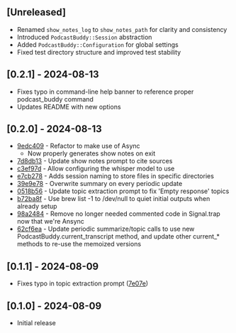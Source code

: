 ## [Unreleased]

* Renamed `show_notes_log` to `show_notes_path` for clarity and consistency
* Introduced `PodcastBuddy::Session` abstraction
* Added `PodcastBuddy::Configuration` for global settings
* Fixed test directory structure and improved test stability

## [0.2.1] - 2024-08-13

* Fixes typo in command-line help banner to reference proper podcast_buddy command
* Updates README with new options

## [0.2.0] - 2024-08-13

* [9edc409](https://github.com/codenamev/podcast-buddy/commit/9edc409) - Refactor to make use of Async
  * Now properly generates show notes on exit
* [7d8db13](https://github.com/codenamev/podcast-buddy/commit/7d8db13) - Update show notes prompt to cite sources
* [c3ef97d](https://github.com/codenamev/podcast-buddy/commit/c3ef97d) - Allow configuring the whisper model to use
* [e7cb278](https://github.com/codenamev/podcast-buddy/commit/e7cb278) - Adds session naming to store files in specific directories
* [39e9e78](https://github.com/codenamev/podcast-buddy/commit/39e9e78) - Overwrite summary on every periodic update
* [0518b56](https://github.com/codenamev/podcast-buddy/commit/0518b56) - Update topic extraction prompt to fix 'Empty response' topics
* [b72ba8f](https://github.com/codenamev/podcast-buddy/commit/b72ba8f) - Use brew list -1 to /dev/null to quiet initial outputs when already setup
* [98a2484](https://github.com/codenamev/podcast-buddy/commit/98a2484) - Remove no longer needed commented code in Signal.trap now that we're Ansync
* [62cf6ea](https://github.com/codenamev/podcast-buddy/commit/62cf6ea) - Update periodic summarize/topic calls to use new PodcastBuddy.current_transcript method, and update other current_* methods to re-use the memoized versions


## [0.1.1] - 2024-08-09

- Fixes typo in topic extraction prompt ([7e07e](https://github.com/codenamev/podcast-buddy/commit/7e07e307135c95cb4bb68dadc354f0b2519c7721))

## [0.1.0] - 2024-08-09

- Initial release
